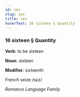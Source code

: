 ```yaml
---
id: ses
slug: ses
title: ses
hoverText: 16 sixteen § Quantity
---
```


### 16 sixteen § Quantity

**Verb**: to be sixteen

**Noun**: sixteen

**Modifier**: sixteenth

French seize /sɛz/

*Romance Language Family*